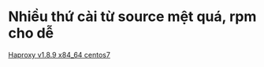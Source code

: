# Nhiều thứ cài từ source mệt quá, rpm cho dễ

[Haproxy v1.8.9 x84_64 centos7 ](https://github.com/khachuy2705/rpmbuild/raw/master/haproxy-1.8.9-1.el7.x86_64.rpm)
